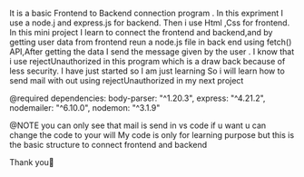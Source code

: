 It is a basic Frontend to Backend connection program .
In this expriment I use a node.j and express.js for backend.
Then i use Html ,Css for frontend.
In this mini project I learn to connect the frontend and backend,and by getting user data from frontend reun a node.js file in back end using fetch() API,After getting the data I send the message given by the user .
I know that i use  rejectUnauthorized  in this program which is a draw back because of less security.
I have just started so I am just learning So i will learn how to send mail with out using  rejectUnauthorized in my next project 

@required dependencies: 
    body-parser: "^1.20.3",
    express: "^4.21.2",
    nodemailer: "^6.10.0",
    nodemon: "^3.1.9"

@NOTE you can only see that mail is send in vs code if u want u can change the code to your will
My code is only for learning purpose but this is the basic structure to connect frontend and backend

Thank you🙏